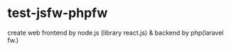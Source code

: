 # test-jsfw-phpfw
create web frontend by node.js (library react.js) &amp; backend by php(laravel fw.)

